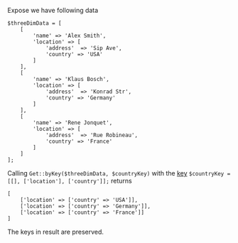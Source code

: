 Expose we have following data

    $threeDimData = [
        [
            'name' => 'Alex Smith',
            'location' => [
                'address'  => 'Sip Ave', 
                'country' => 'USA'
            ]
        ],
        [
            'name' => 'Klaus Bosch',
            'location' => [
                'address'  => 'Konrad Str', 
                'country' => 'Germany'
            ]
        ],
        [
            'name' => 'Rene Jonquet',
            'location' => [
                'address'  => 'Rue Robineau', 
                'country' => 'France'
            ]
        ]
    ];
        
Calling `Get::byKey($threeDimData, $countryKey)` with the [key](/base/Key.md) `$countryKey = [[], ['location'], ['country']];` returns

    [
        ['location' => ['country' => 'USA']],
        ['location' => ['country' => 'Germany']],
        ['location' => ['country' => 'France']]
    ]

The keys in result are preserved.